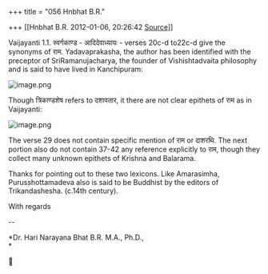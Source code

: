 +++
title = "056 Hnbhat B.R."

+++
[[Hnbhat B.R.	2012-01-06, 20:26:42 [Source](https://groups.google.com/g/samskrita/c/LK1DSKjM9Zs)]]



Vaijayanti 1.1. स्वर्गकाण्ड - आदिदेवाध्यायः - verses 20c-d to22c-d give the synonyms of राम. Yadavaprakasha, the author has been identified with the preceptor of SriRamanujacharya, the founder of Vishishtadvaita philosophy and is said to have lived in Kanchipuram:

  

![image.png](https://groups.google.com/group/samskrita/attach/cbd61dbb7bcd913/image.png?part=0.1 "image.png")  

  

Though त्रिकाण्डशेष refers to दशावतार, it there are not clear epithets of राम as in Vaijayanti:

  

![image.png](https://groups.google.com/group/samskrita/attach/cbd61dbb7bcd913/image.png?part=0.2 "image.png")  

  

The verse 29 does not contain specific mention of राम or दाशरथि. The next portion also do not contain 37-42 any reference explicitly to राम, though they collect many unknown epithets of Krishna and Balarama.

  

Thanks for pointing out to these two lexicons. Like Amarasimha, Purusshottamadeva also is said to be Buddhist by the editors of Trikandashesha. (c.14th century).

  

With regards

--  

*Dr. Hari Narayana Bhat B.R. M.A., Ph.D.,  
*



